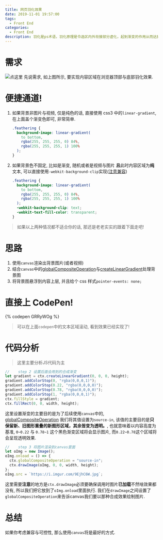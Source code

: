 ```yaml
---
title: 网页羽化效果
date: 2019-11-01 19:57:00
tags:
  - Front End
categories:
  - Front End
description: 羽化是ps术语，羽化原理是令选区内外衔接部分虚化，起到渐变的作用从而达到自然衔接的效果，是ps及其其它版本中的处理图片的重要工具。那么本文将介绍如何实现
---
```


# 需求

![点这里](https://i.imgur.com/y6103sE.png)
先说需求, 如上图所示, 要实现内容区域在浏览器顶部与底部羽化效果.

# 便捷通道!

1. 如果背景非图片与视频, 仅是纯色的话, 直接使用 css3 中的`linear-gradient`, 在上面盖个渐变色即可, 非常简单.
   ```css
   .feathering {
     background-image: linear-gradient(
       to bottom,
       rgba(255, 255, 255, 0) 84%,
       rgba(255, 255, 255, 1) 100%
     );
   }
   ```
2. 如果背景色不固定, 比如是渐变, 随机或者是视频与图片 **且**此时内容区域为**纯**文本,
   可以直接使用`-webkit-background-clip`实现([注意兼容](https://caniuse.com/#feat=mdn-css_properties_background-clip_text))

   ```css
   .feathering {
     background-image: linear-gradient(
       to bottom,
       rgba(255, 255, 255, 0) 84%,
       rgba(255, 255, 255, 1) 100%
     );
     -webkit-background-clip: text;
     -webkit-text-fill-color: transparent;
   }
   ```

> 如果以上两种情况都不适合你的话, 那还是老老实实的跟着下面走吧!

# 思路

1. 使用`canvas`渲染出背景图片(或者视频)
2. 结合`canvas`中的[globalCompositeOperation](https://developer.mozilla.org/zh-TW/docs/Web/API/Canvas_API/Tutorial/Compositing)与[createLinearGradient](https://developer.mozilla.org/zh-CN/docs/Web/API/CanvasRenderingContext2D/createLinearGradient)处理背景图
3. 将背景图悬浮到内容上层, 并且给个 css 样式`pointer-events: none;`

# 直接上 CodePen!
{% codepen GRRyWOg %}

> 可以在上面`codepen`中的文本区域滚动, 看到效果已经实现了!

# 代码分析
> 这里主要分析JS代码为主
```javascript
//    step 2 设置后面会用到的合成渐变
let gradient = ctx.createLinearGradient(0, 0, 0, height);
gradient.addColorStop(0, "rgba(0,0,0,1)");
gradient.addColorStop(0.22, "rgba(0,0,0,0)");
gradient.addColorStop(0.78, "rgba(0,0,0,0)");
gradient.addColorStop(1, "rgba(0,0,0,1)");
ctx.fillStyle = gradient;
ctx.fillRect(0, 0, width, height);
```
这里设置渐变的主要目的是为了后续使用`canvas`中的, [globalCompositeOperation](https://developer.mozilla.org/zh-TW/docs/Web/API/Canvas_API/Tutorial/Compositing) 我们将其值设置为`source-in`, 
该值的主要目的是**只保留新、旧图形重叠的新图形区域，其余皆变为透明。**, 也就意味着以内容高度为基准, `0~0.22` 与 `0.78~1` 这个黑色渐变区域将会显示图片,
而`0.22~0.78`这个区域将会呈现透明效果.

```javascript
//    step 3 将图片渲染到canvas里面
let oImg = new Image();
oImg.onload = () => {
  ctx.globalCompositeOperation = "source-in";
  ctx.drawImage(oImg, 0, 0, width, height);
};
oImg.src = `https://i.imgur.com/9EjhC6W.jpg`;
```
这里需要**注意**的地方是`ctx.drawImage`必须要确保调用时图片**已加载**不然啥效果都没有, 所以我们把它放到了`oImg.onload`里面执行.
我们在`drawImage`之间设置了`globalCompositeOperation`来告诉canvas我们要以那种合成效果绘制图片.

# 总结
如果你考虑兼容与可控性, 那么使用`canvas`将是最好的方式.
